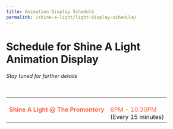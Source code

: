 ```yaml
---
title: Animation Display Schedule
permalink: /shine-a-light/light-display-schedule/
---
```


# Schedule for Shine A Light Animation Display

###### *Stay tuned for further details*

<table class="table-v">

<table style="width:100%">
    
<tr>
    <td>
     <font color="tomato"><b>Shine A Light @ The Promontory</b></font>
     <br>
    </td>
    <td>
      <font color="tomato"><br>8PM - 10.30PM </font>
      <br>
(Every 15 minutes)
      <br>
